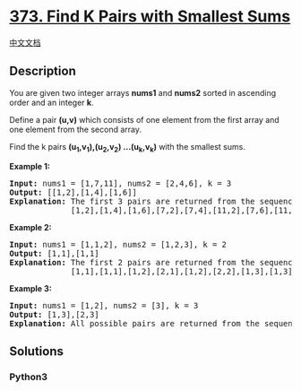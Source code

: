 # [373. Find K Pairs with Smallest Sums](https://leetcode.com/problems/find-k-pairs-with-smallest-sums)

[中文文档](/leetcode/0300-0399/0373.Find%20K%20Pairs%20with%20Smallest%20Sums/README.md)

## Description

<p>You are given two integer arrays <b>nums1</b> and <b>nums2</b> sorted in ascending order and an integer <b>k</b>.</p>

<p>Define a pair <b>(u,v)</b> which consists of one element from the first array and one element from the second array.</p>

<p>Find the k pairs <b>(u<sub>1</sub>,v<sub>1</sub>),(u<sub>2</sub>,v<sub>2</sub>) ...(u<sub>k</sub>,v<sub>k</sub>)</b> with the smallest sums.</p>

<p><strong>Example 1:</strong></p>

<pre>
<strong>Input: </strong>nums1 = <span id="example-input-1-1">[1,7,11]</span>, nums2 = <span id="example-input-1-2">[2,4,6]</span>, k = <span id="example-input-1-3">3</span>
<strong>Output: </strong><span id="example-output-1">[[1,2],[1,4],[1,6]] 
<strong>Explanation: </strong></span>The first 3 pairs are returned from the sequence: 
&nbsp;            [1,2],[1,4],[1,6],[7,2],[7,4],[11,2],[7,6],[11,4],[11,6]</pre>

<p><strong>Example 2:</strong></p>

<pre>
<strong>Input: </strong>nums1 = [1,1,2], nums2 = [1,2,3], k = 2
<strong>Output: </strong>[1,1],[1,1]<span>
<strong>Explanation: </strong></span>The first 2 pairs are returned from the sequence: 
&nbsp;            [1,1],[1,1],[1,2],[2,1],[1,2],[2,2],[1,3],[1,3],[2,3]</pre>

<p><strong>Example 3:</strong></p>

<pre>
<strong>Input: </strong>nums1 = [1,2], nums2 = [3], k = 3
<strong>Output: </strong>[1,3],[2,3]<span>
<strong>Explanation: </strong></span>All possible pairs are returned from the sequence: [1,3],[2,3]
</pre>


## Solutions

<!-- tabs:start -->

### **Python3**

```python

```

<!-- tabs:end -->
